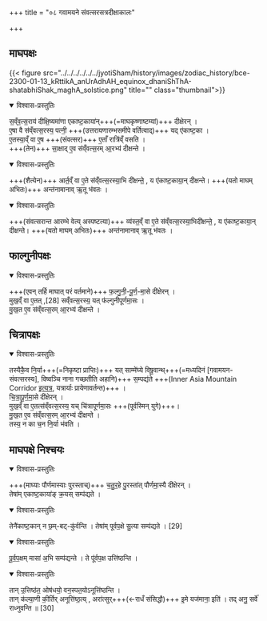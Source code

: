 +++
title = "०८ गवामयने संवत्सरसत्रदीक्षाकालः"

+++
## माघपक्षः
{{< figure src="../../../../../../jyotiSham/history/images/zodiac_history/bce-2300-01-13_kRttikA_anUrAdhAH_equinox_dhaniShThA-shatabhiShak_maghA_solstice.png" title="" class="thumbnail">}}

<details open><summary>विश्वास-प्रस्तुतिः</summary>

स॒व्ँव॒त्स॒राय॑ दीक्षि॒ष्यमा॑णा एकाष्ट॒काया॑न्+++(=माघकृष्णाष्टम्यां)+++ दीक्षेरन् ।  
ए॒षा वै स॑व्ँवत्स॒रस्य॒ पत्नी॒ +++(उत्तरायणारम्भसमीपे वर्तित्वाद्)+++ यद् ए॑काष्ट॒का ।  
ए॒तस्या॒व्ँ वा ए॒ष +++(संवत्सर)+++ ए॒ताँ रात्रि॑व्ँ वसति ।  
+++(तेन)+++ सा॒क्षाद् ए॒व स॑व्ँवत्स॒रम् आ॒रभ्य॑ दीक्षन्ते ।
</details>



<details open><summary>विश्वास-प्रस्तुतिः</summary>

+++(शैत्येन)+++ आर्त॒व्ँ वा ए॒ते स॑व्ँवत्स॒रस्या॒भि दी॑क्षन्ते॒ ,
य ए॑काष्ट॒काया॒न् दीक्षन्ते।
+++(यतो माघम् अभितः)+++ अन्त॑नामानाव् ऋ॒तू भ॑वतः  ।
</details>



<details open><summary>विश्वास-प्रस्तुतिः</summary>

+++(संवत्सरान्त आरम्भे वेत्य् अस्पष्टत्या)+++ व्य॑स्त॒व्ँ वा ए॒ते स॑व्ँवत्स॒रस्या॒भिदी॑क्षन्ते॒ ,
य ए॑काष्ट॒काया॒न् दीक्षन्ते।
+++(यतो माघम् अभितः)+++ अन्त॑नामानाव् ऋ॒तू भ॑वतः ।
</details>



## फाल्गुनीपक्षः

<details open><summary>विश्वास-प्रस्तुतिः</summary>

+++(एवन् तर्हि माघात् परं वर्तमाने)+++ फ॒ल्गु॒नी॒-पू॒र्ण॒-मा॒से दी॑क्षेरन् ।  
मुख॒व्ँ वा ए॒तत् ,[28] सव्ँवत्स॒रस्य॒ यत् फ॑ल्गुनीपूर्णमा॒सः ।  
मु॒ख॒त ए॒व स॑व्ँवत्स॒रम् आ॒रभ्य॑ दीक्षन्ते ।
</details>



## चित्रापक्षः

<details open><summary>विश्वास-प्रस्तुतिः</summary>

तस्यैकै॒व नि॒र्या+++(=निकृष्टा प्राप्तिः)+++ यत् साम्मे॑घ्ये विषू॒वान्थ्+++(=मध्यदिनं [गवामयन-संवत्सरस्य], विष्वञ्चि नाना गच्छतीति अहानि)+++ स॒म्पद्य॑ते +++(Inner Asia Mountain Corridor [इत्यत्र](https://weather-and-climate.com/average-monthly-Rainfall-Temperature-Sunshine,tashkent,Uzbekistan), यत्रार्याः प्रायेणावर्तन्त)+++ ।  
चि॒त्रा॒पू॒र्ण॒मा॒से दी॑क्षेरन् ।  
मुख॒व्ँ वा ए॒तत्स॑व्ँवत्स॒रस्य॒ यच् चि॑त्रापूर्णमा॒सः +++(पूर्वस्मिन् युगे)+++।  
मु॒ख॒त ए॒व स॑व्ँवत्स॒रम् आ॒रभ्य॑ दीक्षन्ते ।  
तस्य॒ न का च॒न नि॒र्या भ॑वति ।
</details>



## माघपक्षे निश्चयः

<details open><summary>विश्वास-प्रस्तुतिः</summary>

+++(माघ्याः पौर्णमास्याः पुरस्ताच्)+++ च॒तु॒र॒हे पु॒रस्ता॑त् पौर्णमा॒स्यै दी॑क्षेरन् ।  
तेषा॑म् एकाष्ट॒काया॑ङ् क्र॒यस् सम्प॑द्यते ।  
</details>



<details open><summary>विश्वास-प्रस्तुतिः</summary>

तेनै॑काष्ट॒कान् न छ॒म्-बट्-कु॑र्वन्ति ।
तेषा॑म् पूर्वप॒क्षे सु॒त्या सम्प॑द्यते । [29]  
</details>



<details open><summary>विश्वास-प्रस्तुतिः</summary>

पू॒र्व॒प॒क्षम् मासा॑ अ॒भि सम्प॑द्यन्ते ।
ते पू॑र्वप॒क्ष उत्ति॑ष्ठन्ति ।  
</details>



<details open><summary>विश्वास-प्रस्तुतिः</summary>

तान् उ॒त्तिष्ठ॑त॒ ओष॑धयो॒ वन॒स्पत॒योऽनूत्ति॑ष्ठन्ति ।  
तान् क॑ल्या॒णी की॒र्तिर् अनूत्ति॑ष्ठ॒त्य् ,
अरा॑त्सुर्+++(←राधँ संसिद्धौ)+++ इ॒मे यज॑माना॒ इति॑ ।
तद् अनु॒ सर्वे॑ राध्नुवन्ति ॥ [30]  
</details>



